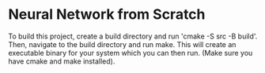 # Neural Network from Scratch
To build this project, create a build directory and run
'cmake -S src -B build'.
Then, navigate to the build directory and run make. This will
create an executable binary for your system which you can then run.
(Make sure you have cmake and make installed).
